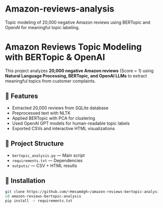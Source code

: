 # Amazon-reviews-analysis
Topic modeling of 20,000 negative Amazon reviews using BERTopic and OpenAI for meaningful topic labeling.

# Amazon Reviews Topic Modeling with BERTopic & OpenAI

This project analyzes **20,000 negative Amazon reviews** (Score = 1) using 
**Natural Language Processing, BERTopic, and OpenAI LLMs** to extract meaningful 
topics from customer complaints.

## 🚀 Features
- Extracted 20,000 reviews from SQLite database
- Preprocessed text with NLTK
- Applied BERTopic with PCA for clustering
- Used OpenAI GPT models for human-readable topic labels
- Exported CSVs and interactive HTML visualizations

## 📂 Project Structure
- `bertopic_analysis.py` — Main script
- `requirements.txt` — Dependencies
- `outputs/` — CSV + HTML results

## 🔧 Installation
```bash
git clone https://github.com/<Hesamdgh>/amazon-reviews-bertopic-analysis.git
cd amazon-reviews-bertopic-analysis
pip install -r requirements.txt
